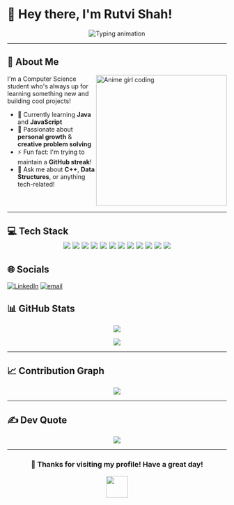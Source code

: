# 🌸 Hey there, I'm Rutvi Shah!

<p align="center">
  <img src="https://readme-typing-svg.herokuapp.com?font=Fira+Code&size=24&duration=3000&pause=800&color=00FFFF&center=true&vCenter=true&width=600&lines=Welcome+to+my+GitHub+profile+💚;Breaking+code+%7C+Building+dreams+🚀;Always+learning+%7C+Always+growing+🌱" alt="Typing animation" />
</p>

---

## 💫 About Me

<img align="right" src="https://media.giphy.com/media/L1R1tvI9svkIWwpVYr/giphy.gif" width="300" alt="Anime girl coding">

I'm a Computer Science student who's always up for learning something new and building cool projects!

- 🔭 Currently learning **Java** and **JavaScript**  
- 🌱 Passionate about **personal growth** & **creative problem solving**  
- ⚡ Fun fact: I'm trying to maintain a **GitHub streak**!
- 💬 Ask me about **C++**, **Data Structures**, or anything tech-related!

<br clear="right"/>

---

## 💻 Tech Stack <div align="center"> <img src="https://img.shields.io/badge/C-111827?style=for-the-badge&logo=c&logoColor=white" /> <img src="https://img.shields.io/badge/C++-111827?style=for-the-badge&logo=c%2B%2B&logoColor=white" /> <img src="https://img.shields.io/badge/Java-111827?style=for-the-badge&logo=openjdk&logoColor=white" /> <img src="https://img.shields.io/badge/JavaScript-111827?style=for-the-badge&logo=javascript&logoColor=white" /> <img src="https://img.shields.io/badge/HTML5-111827?style=for-the-badge&logo=html5&logoColor=white" /> <img src="https://img.shields.io/badge/CSS3-111827?style=for-the-badge&logo=css3&logoColor=white" /> <img src="https://img.shields.io/badge/PHP-111827?style=for-the-badge&logo=php&logoColor=white" /> <img src="https://img.shields.io/badge/Vercel-111827?style=for-the-badge&logo=vercel&logoColor=white" /> <img src="https://img.shields.io/badge/Canva-111827?style=for-the-badge&logo=canva&logoColor=white" /> <img src="https://img.shields.io/badge/Git-111827?style=for-the-badge&logo=git&logoColor=white" /> <img src="https://img.shields.io/badge/GitHub-111827?style=for-the-badge&logo=github&logoColor=white" /> <img src="https://img.shields.io/badge/Notion-111827?style=for-the-badge&logo=notion&logoColor=white" /> </div>

## 🌐 Socials
[![LinkedIn](https://img.shields.io/badge/LinkedIn-%230077B5.svg?logo=linkedin&logoColor=white)](https://www.linkedin.com/in/rutvi-shah-55b72b317) [![email](https://img.shields.io/badge/Email-D14836?logo=gmail&logoColor=white)](mailto:shahrutvi020@gmail.com) 


## 📊 GitHub Stats

<p align="center">
  <img src="https://streak-stats.demolab.com?user=RutviShah2&theme=tokyonight&hide_border=true" />
</p>

<p align="center">
  <img src="https://github-readme-stats.vercel.app/api/top-langs/?username=RutviShah2&theme=tokyonight&hide_border=true&layout=compact&langs_count=8" />
</p>

---

## 📈 Contribution Graph

<p align="center">
  <img src="https://github-readme-activity-graph.vercel.app/graph?username=RutviShah2&theme=tokyo-night&hide_border=true&area=true&point=00FFFF" />
</p>

---

## ✍ Dev Quote

<p align="center">
  <img src="https://quotes-github-readme.vercel.app/api?type=horizontal&theme=tokyonight" />
</p>

---

<div align="center">
  
  ### 💚 Thanks for visiting my profile! Have a great day! 
  
  <img src="https://media.giphy.com/media/v1.Y2lkPTc5MGI3NjExYWF6bGVtdmtrNWg4N2NyZmV6M2NuYjZjamplbGVkdGprd3JsNWtzaCZlcD12MV9pbnRlcm5hbF9naWZfYnlfaWQmY3Q9Zw/LnQjpWaON8nhr21vNW/giphy.gif" width="50">
  
</div>
